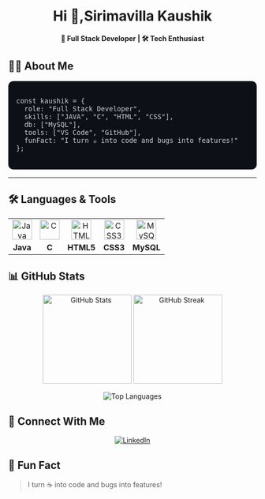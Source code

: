 <h1 align="center">Hi 👋,Sirimavilla Kaushik</h1>
<p align="center"><strong>🚀 Full Stack Developer | 🛠 Tech Enthusiast</strong></p>
<h2>👨‍💻 About Me</h2>

<pre style="background-color:#0d1117; color:#c9d1d9; padding: 16px; border-radius: 10px; font-size: 16px; overflow-x: auto;">
<code>
const kaushik = {
  role: "Full Stack Developer",
  skills: ["JAVA", "C", "HTML", "CSS"],
  db: ["MySQL"],
  tools: ["VS Code", "GitHub"],
  funFact: "I turn ☕ into code and bugs into features!"
};
</code>
</pre>

<hr/>

<h2>🛠️ Languages & Tools</h2>

<table align="center">
  <tr align="center">
    <td><img src="https://cdn.jsdelivr.net/gh/devicons/devicon/icons/java/java-original.svg" width="40" alt="Java"/></td>
    <td><img src="https://cdn.jsdelivr.net/gh/devicons/devicon/icons/c/c-original.svg" width="40" alt="C"/></td>
    <td><img src="https://cdn.jsdelivr.net/gh/devicons/devicon/icons/html5/html5-original.svg" width="40" alt="HTML5"/></td>
    <td><img src="https://cdn.jsdelivr.net/gh/devicons/devicon/icons/css3/css3-original.svg" width="40" alt="CSS3"/></td>
    <td><img src="https://cdn.jsdelivr.net/gh/devicons/devicon/icons/mysql/mysql-original.svg" width="40" alt="MySQL"/></td>
  </tr>
  <tr align="center">
    <td><strong>Java</strong></td>
    <td><strong>C</strong></td>
    <td><strong>HTML5</strong></td>
    <td><strong>CSS3</strong></td>
    <td><strong>MySQL</strong></td>
  </tr>
</table>

<h2>📊 GitHub Stats</h2>
<p align="center">
  <img src="https://github-readme-stats.vercel.app/api?username=Sirimavilla-Kaushik&show_icons=true&theme=tokyonight" height="180" alt="GitHub Stats"/>
  <img src="https://github-readme-streak-stats.herokuapp.com/?user=Sirimavilla-Kaushik&theme=tokyonight" height="180" alt="GitHub Streak"/>
</p>
<p align="center">
  <img src="https://github-readme-stats.vercel.app/api/top-langs/?username=Sirimavilla-Kaushik&layout=compact&theme=tokyonight" alt="Top Languages" />
</p>
<h2>🔗 Connect With Me</h2>
<p align="center">
  <a href="www.linkedin.com/in/sirimavillakaushik" target="_blank">
    <img src="https://img.shields.io/badge/LinkedIn-blue?style=for-the-badge&logo=linkedin&logoColor=white" alt="LinkedIn"/>
  </a>
</p>

<h2>🎯 Fun Fact</h2>
<blockquote>
  I turn ☕ into code and bugs into features!
</blockquote>

